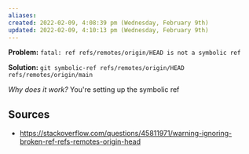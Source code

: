 ```yaml
---
aliases: 
created: 2022-02-09, 4:08:39 pm (Wednesday, February 9th)
updated: 2022-02-09, 4:10:13 pm (Wednesday, February 9th)
---
```

**Problem:**
`fatal: ref refs/remotes/origin/HEAD is not a symbolic ref`

**Solution:**
`git symbolic-ref refs/remotes/origin/HEAD refs/remotes/origin/main`

*Why does it work?*
You're setting up the symbolic ref

## Sources
- https://stackoverflow.com/questions/45811971/warning-ignoring-broken-ref-refs-remotes-origin-head